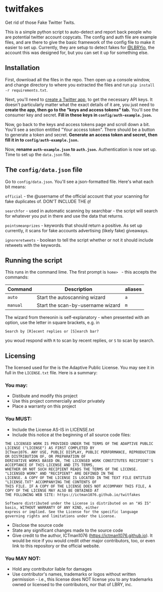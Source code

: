 # twitfakes
Get rid of those Fake Twitter Twits.

This is a simple python script to auto-detect and report back people who are potential twitter account copycats.
The config and auth file are example files, and are there to give the basic framework of the config file to make
it easier to set up. Currently, they are setup to detect fakes for [@LBRYio](https://twitter.com/LBRYio), the
account this was designed for, but you can set it up for something else.

## Installation

First, download all the files in the repo. Then open up a console window, and change directory to
where you extracted the files and run `pip install -r requirements.txt`.

Next, you'll need to [create a Twitter app](https://apps.twitter.com/), to get the necessary API keys. It doesn't
particularly matter what the exact details of it are, you just need to **create the app, then go to the "keys and
access tokens" tab.** You'll see the consumer key and secret. **Fill in these keys in `config/auth-example.json`.**

Now, go back to the keys and access tokens page and scroll down a bit. You'll see a section entitled "Your access
token". There should be a button to generate a token and secret. **Generate an access token and secret, then fill it
in to `config/auth-example.json`.**

Now, **rename `auth-example.json` to `auth.json`.** Authentication is now set up. Time to set up the `data.json` file.

## The `config/data.json` file

Go to `config/data.json`. You'll see a json-formatted file. Here's what each bit means:

`official` - the @username of the official account that your scanning for fake duplicates of. DON'T INCLUDE THE `@`!

`searchfor` - used in automatic scanning by searchbar - the script will search for whatever you put in there and use
the data that returns.

`pointsmeanprizes` - keywords that should return a positive. As set up currently, it scans for fake accounts advertising
(likely fake) giveaways.

`ignoreretweets` - boolean to tell the script whether or not it should include retweets with the keywords.

## Running the script

This runs in the command lime. The first prompt is `home> ` - this accepts the commands:

Command  | Description                       | aliases
-------- | --------------------------------- | -------
`auto`   | Start the autoscanning wizard     | `a`
`manual` | Start the scan-by-username wizard | `m`

The wizard from thereonin is self-explanatory - when presented with an option, use the letter in square brackets, e.g. in

```
Search by [R]ecent replies or [S]earch bar?
```

you woud respond with `R` to scan by recent replies, or `S` to scan by search.

## Licensing

The licensed used for the is the Adaptive Public License. You may see it in full in the `LICENSE.txt` file. Here is a summary:

### You may:
- Distibute and modify this project
- Use this project commercially and/or privately
- Place a warranty on this project

### You MUST:
- Include the License AS-IS in LICENSE.txt
- Include this notice at the beginning of all source code files:
```
THE LICENSED WORK IS PROVIDED UNDER THE TERMS OF THE ADAPTIVE PUBLIC LICENSE ("LICENSE") AS FIRST COMPLETED BY
ICTman1076. ANY USE, PUBLIC DISPLAY, PUBLIC PERFORMANCE, REPRODUCTION OR DISTRIBUTION OF, OR PREPARATION OF
DERIVATIVE WORKS BASED ON, THE LICENSED WORK CONSTITUTES RECIPIENT'S ACCEPTANCE OF THIS LICENSE AND ITS TERMS,
WHETHER OR NOT SUCH RECIPIENT READS THE TERMS OF THE LICENSE. "LICENSED WORK" AND "RECIPIENT" ARE DEFINED IN THE
LICENSE. A COPY OF THE LICENSE IS LOCATED IN THE TEXT FILE ENTITLED "LICENSE.TXT" ACCOMPANYING THE CONTENTS OF
THIS FILE. IF A COPY OF THE LICENSE DOES NOT ACCOMPANY THIS FILE, A COPY OF THE LICENSE MAY ALSO BE OBTAINED AT
THE FOLLOWING WEB SITE: https://ictman1076.github.io/twitfakes

Software distributed under the License is distributed on an "AS IS" basis, WITHOUT WARRANTY OF ANY KIND, either
express or implied. See the License for the specific language governing rights and limitations under the License.
```
- Disclose the source code
- State any significant changes made to the source code
- Give credit to the author, ICTman1076 (https://ictman1076.github.io). It would be nice if you would credit other major
contributors, too, or even link to this repository or the official website.

### You MAY NOT:
- Hold any contributor liable for damages
- Use contributor's names, trademarks or logos without written permission - i.e., this license does NOT license you to any
trademarks owned or licensed to the contributors, nor that of LBRY, inc.
